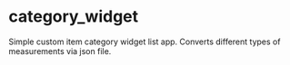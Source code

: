 # category_widget

Simple custom item category widget list app.
Converts different types of measurements via json file.
